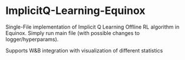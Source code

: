 # ImplicitQ-Learning-Equinox
Single-File implementation of Implicit Q Learning Offline RL algorithm in Equinox. Simply run main file (with possible changes to logger/hyperparams).

Supports W&B integration with visualization of different statistics
